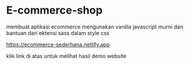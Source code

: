 # E-commerce-shop
membuat aplikasi ecommerce mengunakan vanilla javascript murni dan bantuan dari ektensi sass dalam style css

https://ecommerce-sederhana.netlify.app

klik link di atas untuk melihat hasil demo website
